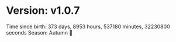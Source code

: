 # Version: v1.0.7
Time since birth: 373 days, 8953 hours, 537180 minutes, 32230800 seconds
Season: Autumn 🍁
